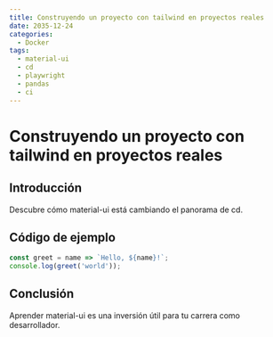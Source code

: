```yaml
---
title: Construyendo un proyecto con tailwind en proyectos reales
date: 2035-12-24
categories:
  - Docker
tags:
  - material-ui
  - cd
  - playwright
  - pandas
  - ci
---
```


# Construyendo un proyecto con tailwind en proyectos reales

## Introducción

Descubre cómo material-ui está cambiando el panorama de cd.

## Código de ejemplo

```javascript
const greet = name => `Hello, ${name}!`;
console.log(greet('world'));
```

## Conclusión

Aprender material-ui es una inversión útil para tu carrera como desarrollador.